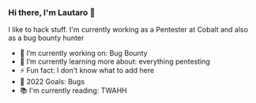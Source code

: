 ### Hi there, I'm Lautaro 👋

I like to hack stuff. I'm currently working as a Pentester at Cobalt and also as a bug bounty hunter

- 🔭 I’m currently working on: Bug Bounty
- 🌱 I’m currently learning more about: everything pentesting
- ⚡ Fun fact: I don't know what to add here
- 🎯 2022 Goals: Bugs 
- 📚 I'm currently reading: TWAHH
